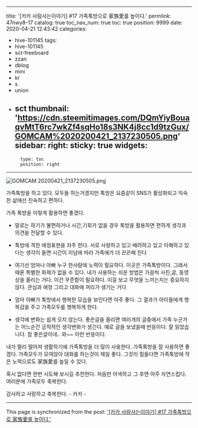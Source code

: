 
---
title: '[카카 사람사는이야기] #17 가족톡방으로 家族愛를 높이다.'
permlink: 47nwy8-17
catalog: true
toc_nav_num: true
toc: true
position: 9999
date: 2020-04-21 12:43:42
categories:
- hive-101145
tags:
- hive-101145
- sct-freeboard
- zzan
- dblog
- mini
- kr
- s
- union
- sct
thumbnail: 'https://cdn.steemitimages.com/DQmYiyBouaqvMtT6rc7wkZf4sqHo18s3NK4j8cc1d9tzGux/GOMCAM%2020200421_2137230505.png'
sidebar:
    right:
        sticky: true
widgets:
    -
        type: toc
        position: right
---


![GOMCAM 20200421_2137230505.png](https://cdn.steemitimages.com/DQmYiyBouaqvMtT6rc7wkZf4sqHo18s3NK4j8cc1d9tzGux/GOMCAM%2020200421_2137230505.png)


가족톡방을 하고 있다.
모두들 하는거겠지만 톡방은  요즘같이 SNS가 활성화되고 
익숙한 삶에선  친숙하고 편하다.

가족 톡방을 이렇게 활용하면 좋겠다. 
- 말로는 하기가 불편하거나 시간,기회가 없을 경우
톡방을 활용하면 편하게 생각과 의견을 전달할 수 있다.

- 톡방에 격한 애정표현을 자주 한다.  서로 사랑하고 있고
배려하고 있고 이해하고 있다는 생각이 들면 시간이 지남에 따라
가족애가 더 끈끈해 진다

- 여기선 엄마나 아빠 누구 한사람에 노력이 필요하다.
이곳은 가족톡방이다.  그래서 때론 특별한 화제가 없을 수 있다. 
내가 사용하는 쉬운 방법은 가끔씩 사진,글, 동영상을 올리는 거다.
이건 꾸준함이 필요하다. 이걸 보고 무엇을 느끼는지는  중요하지 않다.
관심과 애정 그리고 대화에 꺼리가 생기는 거다

- 엄마 아빠가 톡방에서 행복한 모습을 보인다면 아주 좋다.
그 결과가 아이들에게 행복감을 주고 가족모두를 행복하게 한다.

- 생각에 변화는 쉽게 오지 않는다. 
좋은글을 올리면 여러개의  글중에서 가족  누군가는 어느순간
긍적적인 생각변화가 생긴다. 예로 글을 보냈을때 반응이다. 
잘 읽었습니다.  참 좋은글이네..  와~~  이런 반응이다. 

내가 멀리 떨어져 생활하기에  가족톡방을 더 많이 사용한다.
가족톡방을 잘 사용하면 좋겠다. 
가족모두가 모여앉아 대화를 하는것이 제일 좋다.
그것이 힘들다면  가족톡방에 작은 노력으로도 家族愛를 높일 수 있다. 

혹시 없다면 한번 시도해 보시길 추천한다. 
처음만 어색하고 그 후엔 아주 자연스럽다. 
여러분에 가족모두 축복한다. 

감사하고 사랑하고 축복한다. - 카카 -

- - -

This page is synchronized from the post: ['[카카 사람사는이야기] #17 가족톡방으로 家族愛를 높이다.'](https://steemit.com/@kibumh/47nwy8-17)
